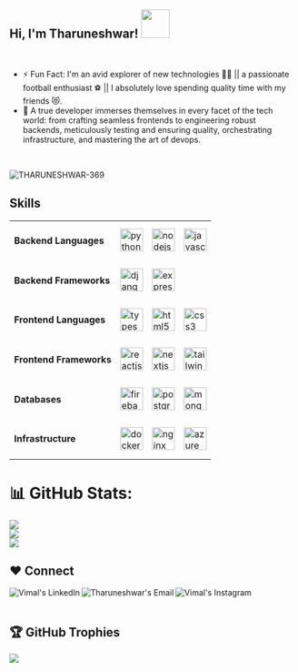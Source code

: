 ## Hi, I'm Tharuneshwar! <img src="https://media.giphy.com/media/mGcNjsfWAjY5AEZNw6/giphy.gif" width="50"></h2><br/>
 
- ⚡ Fun Fact: I'm an avid explorer of new technologies 👨‍💻 || a passionate football enthusiast ⚽ || I absolutely love spending quality time with my friends 😻.
- 🔧  A true developer immerses themselves in every facet of the tech world: from crafting seamless frontends to engineering robust backends, meticulously testing and ensuring quality, orchestrating infrastructure, and mastering the art of devops.

<br/>
<p align="left"> <img src="https://komarev.com/ghpvc/?username=THARUNESHWAR-369&label=Profile%20views&color=0e75b6&style=flat" alt="THARUNESHWAR-369" /> </p>


## Skills

<table>
  <tr>
    <td>
      <h4>Backend Languages</h4>
    </td>
    <td>
      <a title="Python" href="https://python.org" target="_blank"> <img src="https://cdn.jsdelivr.net/gh/devicons/devicon/icons/python/python-original.svg" alt="python" width="40" height="40"/> </a>
    </td>
    <td>
      <a title="Node.js" href="https://nodejs.org" target="_blank"> <img src="https://cdn.jsdelivr.net/gh/devicons/devicon/icons/nodejs/nodejs-original.svg" alt="nodejs" width="40" height="40"/> </a>
    </td>
      <td>
      <a title="JavaScript" href="https://developer.mozilla.org/en-US/docs/Web/JavaScript" target="_blank"> <img src="https://cdn.jsdelivr.net/gh/devicons/devicon/icons/javascript/javascript-original.svg" alt="javascript" width="40" height="40"/> </a>
    </td>
  </tr>
  <tr>
    <td>
      <h4>Backend Frameworks</h4>
    </td>
    <td>
      <a title="Django" href="https://https://gofiber.iodjangoproject.com" target="_blank"> <img src="https://cdn.jsdelivr.net/gh/devicons/devicon/icons/django/django-plain.svg" alt="django" width="40" height="40"/> </a>
    </td>
    <td>
      <a title="Express" href="http://expressjs.com" target="_blank"> <img src="https://cdn.jsdelivr.net/gh/devicons/devicon/icons/express/express-original-wordmark.svg" alt="expressjs" width="40" height="40"/> </a>
    </td>
  </tr>

  <tr>
    <td>
      <h4>Frontend Languages</h4>
    </td>
    <td>
      <a title="TypeScript" href="https://www.typescriptlang.org" target="_blank"> <img src="https://cdn.jsdelivr.net/gh/devicons/devicon/icons/typescript/typescript-original.svg" alt="typescript" width="40" height="40"/> </a>
    </td>
    <td>
       <a title="HTML" href="https://developer.mozilla.org/en-US/docs/Web/HTML" target="_blank"> <img src="https://cdn.jsdelivr.net/gh/devicons/devicon/icons/html5/html5-original-wordmark.svg" alt="html5" width="40" height="40"/> </a>
    </td>
    <td>
       <a title="CSS" href="https://developer.mozilla.org/en-US/docs/Web/CSS" target="_blank"> <img src="https://cdn.jsdelivr.net/gh/devicons/devicon/icons/css3/css3-original-wordmark.svg" alt="css3" width="40" height="40"/> </a>
    </td>
  </tr>
  <tr>
    <td>
      <h4>Frontend Frameworks</h4>
    </td>
    <td>
      <a title="React" href="https://reactjs.org" target="_blank"> <img src="https://cdn.jsdelivr.net/gh/devicons/devicon/icons/react/react-original.svg" alt="reactjs" width="40" height="40"/> </a>
    </td>
    <td>
      <a title="Next" href="https://nextjs.org" target="_blank"> <img src="https://cdn.jsdelivr.net/gh/devicons/devicon/icons/nextjs/nextjs-original.svg" alt="nextjs" width="40" height="40"/> </a>
    </td>
    <td>
      <a title="TailwindCSS" href="https://tailwindcss.com" target="_blank"> <img src="https://cdn.jsdelivr.net/gh/devicons/devicon/icons/tailwindcss/tailwindcss-plain.svg" alt="tailwind" width="40" height="40"/> </a>
    </td>
  </tr>
  <tr>
    <td>
      <h4>Databases</h4>
    </td>
       <td>
      <a title="Firebase" href="https://firebase.google.com" target="_blank"> <img src="https://cdn.jsdelivr.net/gh/devicons/devicon/icons/firebase/firebase-plain-wordmark.svg" alt="firebase" width="40" height="40"/> </a>
    </td>
    <td>
      <a title="PostgreSQL" href="https://postgresql.org" target="_blank"> <img src="https://cdn.jsdelivr.net/gh/devicons/devicon/icons/postgresql/postgresql-original-wordmark.svg" alt="postgresql" width="40" height="40"/> </a>
    </td>
    <td>
      <a title="MongoDB" href="http://mongodb.com" target="_blank"> <img src="https://cdn.jsdelivr.net/gh/devicons/devicon/icons/mongodb/mongodb-original-wordmark.svg" alt="mongodb" width="40" height="40"/> </a>
    </td>
  </tr>
  <tr>
    <td>
      <h4>Infrastructure</h4>
    </td>
    <td>
      <a title="Docker" href="https://docker.com" target="_blank"> <img src="https://cdn.jsdelivr.net/gh/devicons/devicon/icons/docker/docker-original.svg" alt="docker" width="40" height="40"/> </a>
    </td>
    <td>
     <a title="Nginx" href="https://aws.com" target="_blank"> <img src="https://cdn.jsdelivr.net/gh/devicons/devicon/icons/aws/aws-original.svg" alt="nginx" width="40" height="40"/> </a>
    </td>
    <td>
      <a title="Microsoft Azure" href="https://azure.microsoft.com" target="_blank"> <img src="https://cdn.jsdelivr.net/gh/devicons/devicon/icons/azure/azure-original.svg" alt="azure" width="40" height="40"/> </a>
    </td>
  </tr>
</table>


# 📊 GitHub Stats:
![](https://github-readme-stats.vercel.app/api?username=THARUNESHWAR-369&theme=dark&hide_border=false&include_all_commits=true&count_private=true)<br/>
![](https://github-readme-streak-stats.herokuapp.com/?user=THARUNESHWAR-369&theme=dark&hide_border=false)<br/>
![](https://github-readme-stats.vercel.app/api/top-langs/?username=THARUNESHWAR-369&theme=dark&hide_border=false&include_all_commits=true&count_private=true&layout=compact)



## ❤ Connect


<a href="[https://www.linkedin.com/in/vimal11/](https://www.linkedin.com/in/tharuneshwar-s/)">
  <img align="left" alt="Vimal's LinkedIn" src="https://img.icons8.com/bubbles/50/000000/linkedin.png"/>
</a>

<a href="mailto:itstharuneshwar@gmail.com">
  <img align="left" alt="Tharuneshwar's Email" src="https://img.icons8.com/bubbles/50/000000/gmail.png"/>
</a>

<a href="https://www.instagram.com/__.tharun.__.s__/">
  <img align="left" alt="Vimal's Instagram" src="https://img.icons8.com/bubbles/50/000000/instagram.png"/>
</a>  
<br><br>  



## 🏆 GitHub Trophies
![](https://github-profile-trophy.vercel.app/?username=THARUNESHWAR-369&theme=radical&no-frame=false&no-bg=true&margin-w=4)
